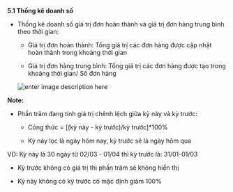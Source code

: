 **5.1 Thống kê doanh số**

- Thống kê doanh số giá trị đơn hoàn thành và giá trị đơn hàng trung bình theo thời gian:
   
    + Giá trị đơn hoàn thành: Tổng giá trị các đơn hàng được cập nhật hoàn thành trong khoảng thời gian
	
    + Giá trị đơn hàng trung bình: Tổng giá trị các đơn hàng  được tạo trong khoảng thời gian/ Số đơn hàng
  
  ![enter image description here](https://static8.muarecdn.com/original/muare/images/2021/04/09/5908914_screenshot-121.png)

**Note:**

-  Phần trăm đang tính giá trị chênh lệch giữa kỳ này và kỳ trước:

   + Công thức = [(kỳ này - kỳ trước)/kỳ trước]*100%
   
   + Kỳ này lọc là ngày hôm nay, kỳ trước sẽ là ngày hôm qua
   
  VD: Kỳ này là 30 ngày từ 02/03 - 01/04 thì kỳ trước là: 31/01-01/03
  
- Kỳ trước không có giá trị thì phần trăm sẽ không hiển thị

- Kỳ này không có kỳ trước có mặc định giảm 100%



 